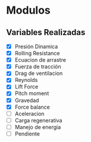 # Modulos
## Variables Realizadas
- [x] Presión Dinamica
- [x] Rolling Resistance
- [x] Ecuacion de arrastre
- [x] Fuerza de tracción
- [x] Drag de ventilacion
- [x] Reynolds
- [x] Lift Force
- [x] Pitch moment
- [x] Gravedad
- [x] Force balance
- [ ] Aceleracion
- [ ] Carga regenerativa
- [ ] Manejo de energia
- [ ] Pendiente